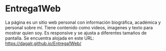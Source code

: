 ﻿# Entrega1Web
La página es un sitio web personal con información biográfica, académica y personal sobre mí. Tiene contenido como videos, imagenes y texto para mostrar quien soy. Es responsive y se ajusta a diferentes tamaños de pantalla.
Se encuentra alojada en este URL:
https://dagalr.github.io/Entrega1Web/
